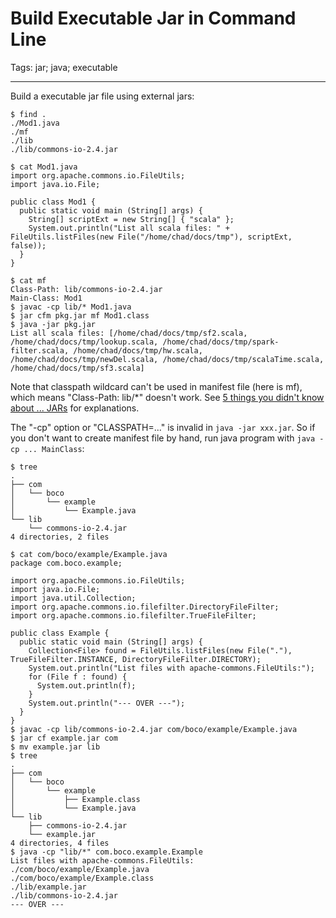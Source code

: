 # Build Executable Jar in Command Line
Tags: jar; java; executable

------

Build a executable jar file using external jars:

    $ find .
    ./Mod1.java
    ./mf
    ./lib
    ./lib/commons-io-2.4.jar

    $ cat Mod1.java
    import org.apache.commons.io.FileUtils;
    import java.io.File;

    public class Mod1 {
      public static void main (String[] args) {
        String[] scriptExt = new String[] { "scala" };
        System.out.println("List all scala files: " + FileUtils.listFiles(new File("/home/chad/docs/tmp"), scriptExt, false));
      }
    }

    $ cat mf
    Class-Path: lib/commons-io-2.4.jar
    Main-Class: Mod1
    $ javac -cp lib/* Mod1.java
    $ jar cfm pkg.jar mf Mod1.class
    $ java -jar pkg.jar
    List all scala files: [/home/chad/docs/tmp/sf2.scala, /home/chad/docs/tmp/lookup.scala, /home/chad/docs/tmp/spark-filter.scala, /home/chad/docs/tmp/hw.scala, /home/chad/docs/tmp/newDel.scala, /home/chad/docs/tmp/scalaTime.scala, /home/chad/docs/tmp/sf3.scala]

Note that classpath wildcard can't be used in manifest file (here is mf), which means "Class-Path: lib/*" doesn't work.
See [5 things you didn't know about ... JARs](http://www.ibm.com/developerworks/library/j-5things6/) for explanations.

The "-cp" option or "CLASSPATH=..." is invalid in `java -jar xxx.jar`.
So if you don't want to create manifest file by hand, run java program with `java -cp ... MainClass`:

    $ tree
    .
    ├── com
    │   └── boco
    │       └── example
    │           └── Example.java
    └── lib
        └── commons-io-2.4.jar
    4 directories, 2 files

    $ cat com/boco/example/Example.java
    package com.boco.example;

    import org.apache.commons.io.FileUtils;
    import java.io.File;
    import java.util.Collection;
    import org.apache.commons.io.filefilter.DirectoryFileFilter;
    import org.apache.commons.io.filefilter.TrueFileFilter;

    public class Example {
      public static void main (String[] args) {
        Collection<File> found = FileUtils.listFiles(new File("."), TrueFileFilter.INSTANCE, DirectoryFileFilter.DIRECTORY);
        System.out.println("List files with apache-commons.FileUtils:");
        for (File f : found) {
          System.out.println(f);
        }
        System.out.println("--- OVER ---");
      }
    }
    $ javac -cp lib/commons-io-2.4.jar com/boco/example/Example.java
    $ jar cf example.jar com
    $ mv example.jar lib
    $ tree
    .
    ├── com
    │   └── boco
    │       └── example
    │           ├── Example.class
    │           └── Example.java
    └── lib
        ├── commons-io-2.4.jar
        └── example.jar
    4 directories, 4 files
    $ java -cp "lib/*" com.boco.example.Example
    List files with apache-commons.FileUtils:
    ./com/boco/example/Example.java
    ./com/boco/example/Example.class
    ./lib/example.jar
    ./lib/commons-io-2.4.jar
    --- OVER ---
